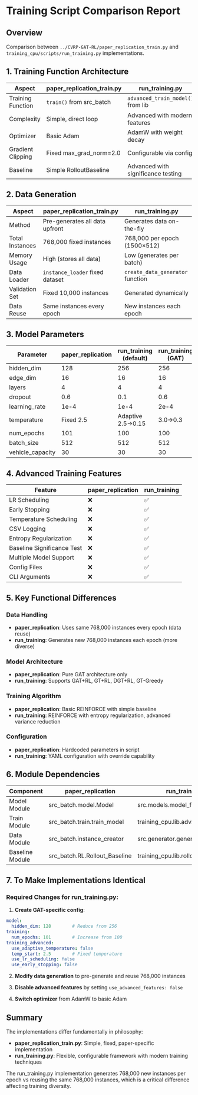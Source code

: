 # Training Script Comparison Report

## Overview
Comparison between `../CVRP-GAT-RL/paper_replication_train.py` and 
`training_cpu/scripts/run_training.py` implementations.

## 1. Training Function Architecture

| Aspect                | paper_replication_train.py         | run_training.py                    |
|-----------------------|-------------------------------------|-------------------------------------|
| Training Function     | `train()` from src_batch            | `advanced_train_model()` from lib  |
| Complexity            | Simple, direct loop                 | Advanced with modern features       |
| Optimizer             | Basic Adam                          | AdamW with weight decay             |
| Gradient Clipping     | Fixed max_grad_norm=2.0             | Configurable via config             |
| Baseline              | Simple RolloutBaseline              | Advanced with significance testing  |

## 2. Data Generation

| Aspect                | paper_replication_train.py         | run_training.py                    |
|-----------------------|-------------------------------------|-------------------------------------|
| Method                | Pre-generates all data upfront      | Generates data on-the-fly          |
| Total Instances       | 768,000 fixed instances             | 768,000 per epoch (1500×512)       |
| Memory Usage          | High (stores all data)              | Low (generates per batch)           |
| Data Loader           | `instance_loader` fixed dataset    | `create_data_generator` function   |
| Validation Set        | Fixed 10,000 instances              | Generated dynamically               |
| Data Reuse            | Same instances every epoch          | New instances each epoch            |

## 3. Model Parameters

| Parameter         | paper_replication | run_training (default) | run_training (GAT) |
|-------------------|-------------------|------------------------|---------------------|
| hidden_dim        |               128 |                    256 |                 256 |
| edge_dim          |                16 |                     16 |                  16 |
| layers            |                 4 |                      4 |                   4 |
| dropout           |               0.6 |                    0.1 |                 0.6 |
| learning_rate     |             1e-4  |                  1e-4  |                2e-4 |
| temperature       |          Fixed 2.5|      Adaptive 2.5→0.15 |             3.0→0.3 |
| num_epochs        |               101 |                    100 |                 100 |
| batch_size        |               512 |                    512 |                 512 |
| vehicle_capacity  |                30 |                     30 |                  30 |

## 4. Advanced Training Features

| Feature                   | paper_replication | run_training |
|---------------------------|-------------------|--------------|
| LR Scheduling             | ❌                | ✅           |
| Early Stopping            | ❌                | ✅           |
| Temperature Scheduling    | ❌                | ✅           |
| CSV Logging               | ❌                | ✅           |
| Entropy Regularization    | ❌                | ✅           |
| Baseline Significance Test| ❌                | ✅           |
| Multiple Model Support    | ❌                | ✅           |
| Config Files              | ❌                | ✅           |
| CLI Arguments             | ❌                | ✅           |

## 5. Key Functional Differences

### Data Handling
- **paper_replication**: Uses same 768,000 instances every epoch (data reuse)
- **run_training**: Generates new 768,000 instances each epoch (more diverse)

### Model Architecture
- **paper_replication**: Pure GAT architecture only
- **run_training**: Supports GAT+RL, GT+RL, DGT+RL, GT-Greedy

### Training Algorithm
- **paper_replication**: Basic REINFORCE with simple baseline
- **run_training**: REINFORCE with entropy regularization, advanced variance reduction

### Configuration
- **paper_replication**: Hardcoded parameters in script
- **run_training**: YAML configuration with override capability

## 6. Module Dependencies

| Component         | paper_replication                  | run_training                       |
|-------------------|------------------------------------|------------------------------------|
| Model Module      | src_batch.model.Model              | src.models.model_factory           |
| Train Module      | src_batch.train.train_model        | training_cpu.lib.advanced_trainer  |
| Data Module       | src_batch.instance_creator         | src.generator.generator            |
| Baseline Module   | src_batch.RL.Rollout_Baseline      | training_cpu.lib.rollout_baseline  |

## 7. To Make Implementations Identical

### Required Changes for run_training.py:

1. **Create GAT-specific config**:
```yaml
model:
  hidden_dim: 128        # Reduce from 256
training:
  num_epochs: 101        # Increase from 100
training_advanced:
  use_adaptive_temperature: false
  temp_start: 2.5        # Fixed temperature
  use_lr_scheduling: false
  use_early_stopping: false
```

2. **Modify data generation** to pre-generate and reuse 768,000 instances

3. **Disable advanced features** by setting `use_advanced_features: false`

4. **Switch optimizer** from AdamW to basic Adam

## Summary

The implementations differ fundamentally in philosophy:
- **paper_replication_train.py**: Simple, fixed, paper-specific implementation
- **run_training.py**: Flexible, configurable framework with modern training techniques

The run_training.py implementation generates 768,000 new instances per epoch vs reusing the 
same 768,000 instances, which is a critical difference affecting training diversity.

